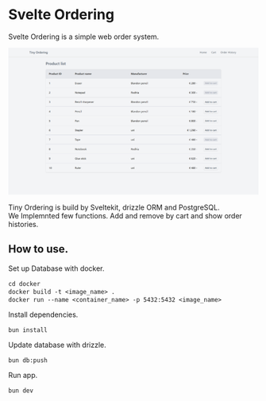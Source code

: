 # Svelte Ordering

Svelte Ordering is a simple web order system.

![screenshot](/readme/screen.png)

Tiny Ordering is build by Sveltekit, drizzle ORM and PostgreSQL.<br>
We Implemnted few functions. Add and remove by cart and show order histories.

## How to use.

Set up Database with docker.

```
cd docker
docker build -t <image_name> .
docker run --name <container_name> -p 5432:5432 <image_name>
```

Install dependencies.

```
bun install
```

Update database with drizzle.

```
bun db:push
```

Run app.

```
bun dev
```
